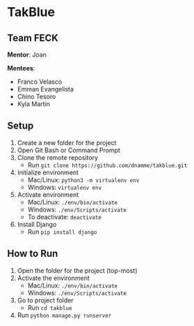 # TakBlue
## Team FECK

**Mentor**: Joan

**Mentees**:
- Franco Velasco
- Emman Evangelista
- Chino Tesoro
- Kyla Martin

## Setup
1. Create a new folder for the project
2. Open Git Bash or Command Prompt
3. Clone the remote repository
    - Run `git clone https://github.com/dnamme/takblue.git`
4. Initialize environment
    - Mac/Linux: `python3 -m virtualenv env`
    - Windows: `virtualenv env`
5. Activate environment
    - Mac/Linux: `./env/bin/activate`
    - Windows: `./env/Scripts/activate`
    - To deactivate: `deactivate`
6. Install Django
    - Run `pip install django`

## How to Run
1. Open the folder for the project (top-most)
2. Activate the environment
    - Mac/Linux: `./env/bin/activate`
    - Windows: `./env/Scripts/activate`
3. Go to project folder
    - Run `cd takblue`
4. Run `python manage.py runserver`